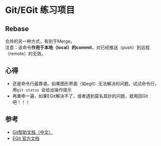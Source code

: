 # Git/EGit 练习项目 

## Rebase
合并的另一种方式，有别于Merge。  
注意：该命令**作用于本地（local）的commit**，对已经推送（push）到远程（remote）的无效。

## 心得
- 还是命令行最靠谱。如果图形界面（如egit）无法解决的问题，试试命令行，用`git status `会给出操作提示
- 再重申一遍，如果EGit解决不了，或者遇到莫名其妙的问题，就用回Git吧！！！

## 参考
- [Git帮助文档（中文）](https://git-scm.com/book/zh/v2)
- [EGit 官方文档](https://wiki.eclipse.org/EGit/User_Guide)

